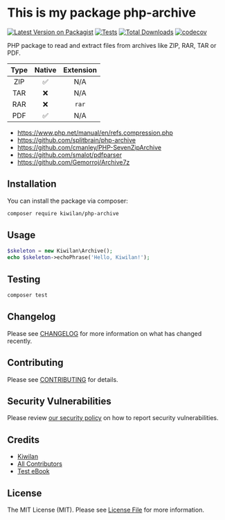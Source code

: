 # This is my package php-archive

[![Latest Version on Packagist](https://img.shields.io/packagist/v/kiwilan/php-archive.svg?style=flat-square)](https://packagist.org/packages/kiwilan/php-archive)
[![Tests](https://img.shields.io/github/actions/workflow/status/kiwilan/php-archive/run-tests.yml?branch=main&label=tests&style=flat-square)](https://github.com/kiwilan/php-archive/actions/workflows/run-tests.yml)
[![Total Downloads](https://img.shields.io/packagist/dt/kiwilan/php-archive.svg?style=flat-square)](https://packagist.org/packages/kiwilan/php-archive)
[![codecov](https://codecov.io/gh/kiwilan/php-archive/branch/main/graph/badge.svg?token=P9XIK2KV9G)](https://codecov.io/gh/kiwilan/php-archive)

PHP package to read and extract files from archives like ZIP, RAR, TAR or PDF.

| Type | Native | Extension |
| :--: | :----: | :-------: |
| ZIP  |   ✅   |    N/A    |
| TAR  |   ❌   |    N/A    |
| RAR  |   ❌   |   `rar`   |
| PDF  |   ✅   |    N/A    |

-   <https://www.php.net/manual/en/refs.compression.php>
-   <https://github.com/splitbrain/php-archive>
-   <https://github.com/cmanley/PHP-SevenZipArchive>
-   <https://github.com/smalot/pdfparser>
-   <https://github.com/Gemorroj/Archive7z>

## Installation

You can install the package via composer:

```bash
composer require kiwilan/php-archive
```

## Usage

```php
$skeleton = new Kiwilan\Archive();
echo $skeleton->echoPhrase('Hello, Kiwilan!');
```

## Testing

```bash
composer test
```

## Changelog

Please see [CHANGELOG](CHANGELOG.md) for more information on what has changed recently.

## Contributing

Please see [CONTRIBUTING](https://github.com/spatie/.github/blob/main/CONTRIBUTING.md) for details.

## Security Vulnerabilities

Please review [our security policy](../../security/policy) on how to report security vulnerabilities.

## Credits

-   [Kiwilan](https://github.com/kiwilan)
-   [All Contributors](../../contributors)
-   [Test eBook](https://deslivresencommuns.org/post/grisebouille/)

## License

The MIT License (MIT). Please see [License File](LICENSE.md) for more information.
